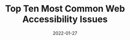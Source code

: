 ---
date: 2022-01-27
publisher: tpginteractive
tags:
  - accessibility
target_url: https://www.tpgi.com/ten-common-web-accessibility-issues/
title: Top Ten Most Common Web Accessibility Issues
---
